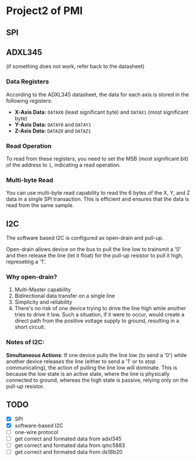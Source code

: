 # Project2 of PMI

## SPI




## ADXL345
(if something does not work, refer back to the datasheet)
### Data Registers

According to the ADXL345 datasheet, the data for each axis is stored in the following registers:

- **X-Axis Data:** `DATAX0` (least significant byte) and `DATAX1` (most significant byte)
- **Y-Axis Data:** `DATAY0` and `DATAY1`
- **Z-Axis Data:** `DATAZ0` and `DATAZ1`

### Read Operation

To read from these registers, you need to set the MSB (most significant bit) of the address to `1`, indicating a read operation.

### Multi-byte Read

You can use multi-byte read capability to read the 6 bytes of the X, Y, and Z data in a single SPI transaction. This is efficient and ensures that the data is read from the same sample.

## I2C

The software based I2C is configured as open-drain and pull-up.

Open-drain allows device on the bus to pull the line low to trainsmit a '0' and then release the line (let it float) for the pull-up resistor to pull it high, represeting a '1'.

### Why open-drain?

1. Multi-Master capability
2. Bidirectional data transfer on a single line
3. Simplicity and reliability
4. There's no risk of one device trying to drive the line high while another tries to drive it low. Such a situation, if it were to occur, would create a direct path from the positive voltage supply to ground, resulting in a short circuit.


### Notes of I2C:

**Simultaneous Actions**: If one device pulls the line low (to send a '0') while another device releases the line (either to send a '1' or to stop communicating), the action of pulling the line low will dominate. This is because the low state is an active state, where the line is physically connected to ground, whereas the high state is passive, relying only on the pull-up resistor.



## TODO

- [x] SPI
- [x] software-based I2C
- [ ] one-wire protocol
- [ ] get correct and formated data from adxl345
- [ ] get correct and formated data from qmc5883
- [ ] get correct and formated data from ds18b20
